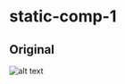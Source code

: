 # static-comp-1

## Original
![alt text](http://frontend.turing.io/assets/images/static-comp-challenge-1.jpg)
